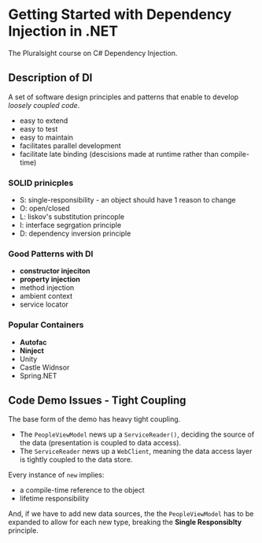 # Getting Started with Dependency Injection in .NET

The Pluralsight course on C# Dependency Injection.

## Description of DI

A set of software design principles and patterns that enable to develop *loosely coupled code*.

* easy to extend
* easy to test
* easy to maintain
* facilitates parallel development
* facilitate late binding (descisions made at runtime rather than compile-time)

### SOLID prinicples

* S: single-responsibility - an object should have 1 reason to change
* O: open/closed
* L: liskov's substitution princople
* I: interface segrgation principle
* D: dependency inversion principle

### Good Patterns with DI

* **constructor injeciton**
* **property injection**
* method injection
* ambient context
* service locator

### Popular Containers

* **Autofac**
* **Ninject**
* Unity
* Castle Widnsor
* Spring.NET

## Code Demo Issues - Tight Coupling

The base form of the demo has heavy tight coupling.

* The `PeopleViewModel` news up a `ServiceReader()`, deciding the source of the data (presentation is coupled to data access).
* The `ServiceReader` news up a `WebClient`, meaning the data access layer is tightly coupled to the data store.

Every instance of `new` implies:

* a compile-time reference to the object
* lifetime responsibility

And, if we have to add new data sources, the the `PeopleViewModel` has to be expanded to allow for each new type, breaking the **Single Responsiblty** principle.

